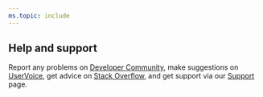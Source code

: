 ```yaml
---
ms.topic: include
---
```


## Help and support

Report any problems on [Developer Community](https://developercommunity.visualstudio.com/),
make suggestions on [UserVoice](https://visualstudio.uservoice.com/forums/330519-team-services),
get advice on [Stack Overflow](https://stackoverflow.com/questions/tagged/vs-team-services),
and get support via our [Support](https://azure.microsoft.com/support/devops/) page.

